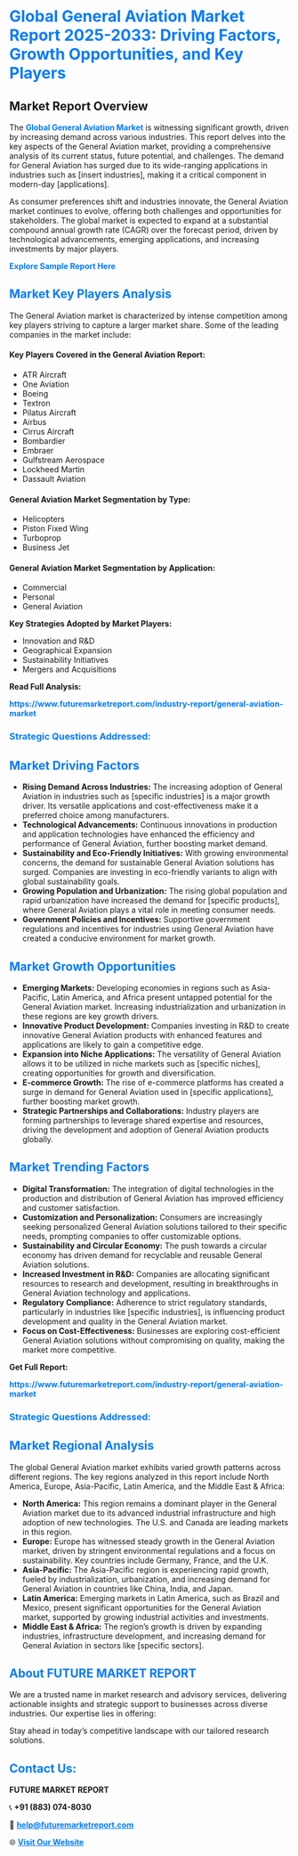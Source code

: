 <h1 style="color: #007BFF;">Global General Aviation Market Report 2025-2033: Driving Factors, Growth Opportunities, and Key Players</h1>

<section id="overview">
<h2>Market Report Overview</h2>
<p>The <a href="https://www.futuremarketreport.com/industry-report/general-aviation-market" style="color: #007BFF; text-decoration: none;"><strong>Global General Aviation Market</strong></a> is witnessing significant growth, driven by increasing demand across various industries. This report delves into the key aspects of the General Aviation market, providing a comprehensive analysis of its current status, future potential, and challenges. The demand for General Aviation has surged due to its wide-ranging applications in industries such as [insert industries], making it a critical component in modern-day [applications].</p>
<p>As consumer preferences shift and industries innovate, the General Aviation market continues to evolve, offering both challenges and opportunities for stakeholders. The global market is expected to expand at a substantial compound annual growth rate (CAGR) over the forecast period, driven by technological advancements, emerging applications, and increasing investments by major players.</p>
</section>

<section id="overview">
<p><a href="https://www.futuremarketreport.com/request-sample/reportId=126340" style="color: #007BFF; text-decoration: none;"><strong>Explore Sample Report Here</strong></a></p>
</section>

<section id="key-players">
<h2 style="color: #007BFF;">Market Key Players Analysis</h2>
<p>The General Aviation market is characterized by intense competition among key players striving to capture a larger market share. Some of the leading companies in the market include:</p>
<h4>Key Players Covered in the General Aviation Report:</h4>
<ul><li>ATR Aircraft</li><li>One Aviation</li><li>Boeing</li><li>Textron</li><li>Pilatus Aircraft</li><li>Airbus</li><li>Cirrus Aircraft</li><li>Bombardier</li><li>Embraer</li><li>Gulfstream Aerospace</li><li>Lockheed Martin</li><li>Dassault Aviation</li></ul>
<h4>General Aviation Market Segmentation by Type:</h4>
<ul><li>Helicopters</li><li>Piston Fixed Wing</li><li>Turboprop</li><li>Business Jet</li></ul>

<h4>General Aviation Market Segmentation by Application:</h4>
<ul><li>Commercial</li><li>Personal</li><li>General Aviation</li></ul>
<p><strong>Key Strategies Adopted by Market Players:</strong></p>
<ul>
<li>Innovation and R&D</li>
<li>Geographical Expansion</li>
<li>Sustainability Initiatives</li>
<li>Mergers and Acquisitions</li>
</ul>
</section>

<section>
<p><strong>Read Full Analysis: </strong></p><a href="https://www.futuremarketreport.com/industry-report/general-aviation-market" style="color: #007BFF; text-decoration: none;"><strong>https://www.futuremarketreport.com/industry-report/general-aviation-market</strong></a>
<h3 style="color: #007BFF;">Strategic Questions Addressed:</h3>
</section>

<section id="driving-factors">
<h2 style="color: #007BFF;">Market Driving Factors</h2>
<ul>
<li><strong>Rising Demand Across Industries:</strong> The increasing adoption of General Aviation in industries such as [specific industries] is a major growth driver. Its versatile applications and cost-effectiveness make it a preferred choice among manufacturers.</li>
<li><strong>Technological Advancements:</strong> Continuous innovations in production and application technologies have enhanced the efficiency and performance of General Aviation, further boosting market demand.</li>
<li><strong>Sustainability and Eco-Friendly Initiatives:</strong> With growing environmental concerns, the demand for sustainable General Aviation solutions has surged. Companies are investing in eco-friendly variants to align with global sustainability goals.</li>
<li><strong>Growing Population and Urbanization:</strong> The rising global population and rapid urbanization have increased the demand for [specific products], where General Aviation plays a vital role in meeting consumer needs.</li>
<li><strong>Government Policies and Incentives:</strong> Supportive government regulations and incentives for industries using General Aviation have created a conducive environment for market growth.</li>
</ul>
</section>

<section id="growth-opportunities">
<h2 style="color: #007BFF;">Market Growth Opportunities</h2>
<ul>
<li><strong>Emerging Markets:</strong> Developing economies in regions such as Asia-Pacific, Latin America, and Africa present untapped potential for the General Aviation market. Increasing industrialization and urbanization in these regions are key growth drivers.</li>
<li><strong>Innovative Product Development:</strong> Companies investing in R&D to create innovative General Aviation products with enhanced features and applications are likely to gain a competitive edge.</li>
<li><strong>Expansion into Niche Applications:</strong> The versatility of General Aviation allows it to be utilized in niche markets such as [specific niches], creating opportunities for growth and diversification.</li>
<li><strong>E-commerce Growth:</strong> The rise of e-commerce platforms has created a surge in demand for General Aviation used in [specific applications], further boosting market growth.</li>
<li><strong>Strategic Partnerships and Collaborations:</strong> Industry players are forming partnerships to leverage shared expertise and resources, driving the development and adoption of General Aviation products globally.</li>
</ul>
</section>

<section id="trending-factors">
<h2 style="color: #007BFF;">Market Trending Factors</h2>
<ul>
<li><strong>Digital Transformation:</strong> The integration of digital technologies in the production and distribution of General Aviation has improved efficiency and customer satisfaction.</li>
<li><strong>Customization and Personalization:</strong> Consumers are increasingly seeking personalized General Aviation solutions tailored to their specific needs, prompting companies to offer customizable options.</li>
<li><strong>Sustainability and Circular Economy:</strong> The push towards a circular economy has driven demand for recyclable and reusable General Aviation solutions.</li>
<li><strong>Increased Investment in R&D:</strong> Companies are allocating significant resources to research and development, resulting in breakthroughs in General Aviation technology and applications.</li>
<li><strong>Regulatory Compliance:</strong> Adherence to strict regulatory standards, particularly in industries like [specific industries], is influencing product development and quality in the General Aviation market.</li>
<li><strong>Focus on Cost-Effectiveness:</strong> Businesses are exploring cost-efficient General Aviation solutions without compromising on quality, making the market more competitive.</li>
</ul>
</section>

<section>
<p><strong>Get Full Report: </strong></p><a href="https://www.futuremarketreport.com/industry-report/general-aviation-market" style="color: #007BFF; text-decoration: none;"><strong>https://www.futuremarketreport.com/industry-report/general-aviation-market</strong></a>
<h3 style="color: #007BFF;">Strategic Questions Addressed:</h3>
</section>


<section id="regional-analysis">
<h2 style="color: #007BFF;">Market Regional Analysis</h2>
<p>The global General Aviation market exhibits varied growth patterns across different regions. The key regions analyzed in this report include North America, Europe, Asia-Pacific, Latin America, and the Middle East & Africa:</p>
<ul>
<li><strong>North America:</strong> This region remains a dominant player in the General Aviation market due to its advanced industrial infrastructure and high adoption of new technologies. The U.S. and Canada are leading markets in this region.</li>
<li><strong>Europe:</strong> Europe has witnessed steady growth in the General Aviation market, driven by stringent environmental regulations and a focus on sustainability. Key countries include Germany, France, and the U.K.</li>
<li><strong>Asia-Pacific:</strong> The Asia-Pacific region is experiencing rapid growth, fueled by industrialization, urbanization, and increasing demand for General Aviation in countries like China, India, and Japan.</li>
<li><strong>Latin America:</strong> Emerging markets in Latin America, such as Brazil and Mexico, present significant opportunities for the General Aviation market, supported by growing industrial activities and investments.</li>
<li><strong>Middle East & Africa:</strong> The region’s growth is driven by expanding industries, infrastructure development, and increasing demand for General Aviation in sectors like [specific sectors].</li>
</ul>
</section>

<footer>
<h2 style="color: #007BFF;">About FUTURE MARKET REPORT</h2>
<p>We are a trusted name in market research and advisory services, delivering actionable insights and strategic support to businesses across diverse industries. Our expertise lies in offering:</p>

<p>Stay ahead in today’s competitive landscape with our tailored research solutions.</p>

<h2 style="color: #007BFF;">Contact Us:</h2>
<p><strong>FUTURE MARKET REPORT</strong></p>
<p>📞 <strong>+91 (883) 074-8030</strong></p>
<p>📧 <strong><a href="mailto:help@futuremarketreport.com" style="color: #007BFF;">help@futuremarketreport.com</a></strong></p>
<p>🌐 <strong><a href="https://www.futuremarketreport.com/" style="color: #007BFF;">Visit Our Website</a></strong></p>
</footer>